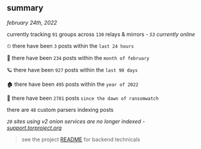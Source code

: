 
## summary
_february 24th, 2022_

currently tracking `91` groups across `130` relays & mirrors - _`53` currently online_

⏲ there have been `3` posts within the `last 24 hours`

🦈 there have been `234` posts within the `month of february`

🪐 there have been `927` posts within the `last 90 days`

🏚 there have been `495` posts within the `year of 2022`

🦕 there have been `2781` posts `since the dawn of ransomwatch`

there are `48` custom parsers indexing posts

_`20` sites using v2 onion services are no longer indexed - [support.torproject.org](https://support.torproject.org/onionservices/v2-deprecation/)_

> see the project [README](https://github.com/thetanz/ransomwatch#ransomwatch--) for backend technicals
